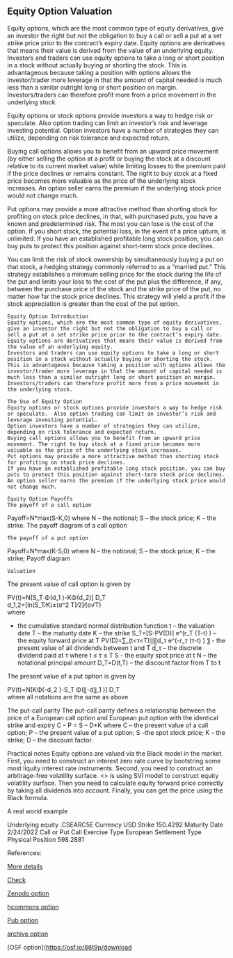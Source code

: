 ## Equity Option Valuation
   
Equity options, which are the most common type of equity derivatives, give an investor the right but not the obligation to buy a call or sell a put at a set strike price prior to the contract’s expiry date. Equity options are derivatives that means their value is derived from the value of an underlying equity. Investors and traders can use equity options to take a long or short position in a stock without actually buying or shorting the stock. This is advantageous because taking a position with options allows the investor/trader more leverage in that the amount of capital needed is much less than a similar outright long or short position on margin. Investors/traders can therefore profit more from a price movement in the underlying stock.

Equity options or stock options provide investors a way to hedge risk or speculate.  Also option trading can limit an investor’s risk and leverage investing potential. Option investors have a number of strategies they can utilize, depending on risk tolerance and expected return. 

Buying call options allows you to benefit from an upward price movement (by either selling the option at a profit or buying the stock at a discount relative to its current market value) while limiting losses to the premium paid if the price declines or remains constant. The right to buy stock at a fixed price becomes more valuable as the price of the underlying stock increases. An option seller earns the premium if the underlying stock price would not change much.

Put options may provide a more attractive method than shorting stock for profiting on stock price declines, in that, with purchased puts, you have a known and predetermined risk. The most you can lose is the cost of the option. If you short stock, the potential loss, in the event of a price upturn, is unlimited. If you have an established profitable long stock position, you can buy puts to protect this position against short-term stock price declines. 

You can limit the risk of stock ownership by simultaneously buying a put on that stock, a hedging strategy commonly referred to as a “married put.” This strategy establishes a minimum selling price for the stock during the life of the put and limits your loss to the cost of the put plus the difference, if any, between the purchase price of the stock and the strike price of the put, no matter how far the stock price declines. This strategy will yield a profit if the stock appreciation is greater than the cost of the put option.



	Equity Option Introduction
	Equity options, which are the most common type of equity derivatives, give an investor the right but not the obligation to buy a call or sell a put at a set strike price prior to the contract’s expiry date. 
	Equity options are derivatives that means their value is derived from the value of an underlying equity. 
	Investors and traders can use equity options to take a long or short position in a stock without actually buying or shorting the stock. 
	This is advantageous because taking a position with options allows the investor/trader more leverage in that the amount of capital needed is much less than a similar outright long or short position on margin. 
	Investors/traders can therefore profit more from a price movement in the underlying stock.

	The Use of Equity Option
	Equity options or stock options provide investors a way to hedge risk or speculate.  Also option trading can limit an investor’s risk and leverage investing potential. 
	Option investors have a number of strategies they can utilize, depending on risk tolerance and expected return.
	Buying call options allows you to benefit from an upward price movement. The right to buy stock at a fixed price becomes more valuable as the price of the underlying stock increases.
	Put options may provide a more attractive method than shorting stock for profiting on stock price declines.
	If you have an established profitable long stock position, you can buy puts to protect this position against short-term stock price declines. 
	An option seller earns the premium if the underlying stock price would not change much.

	Equity Option Payoffs
	The payoff of a call option
Payoff=N*max(S-K,0)
where N – the notional; S – the stock price; K – the strike.
	The payoff diagram of a call option


	The payoff of a put option
Payoff=N*max(K-S,0)
where N – the notional; S – the stock price; K – the strike;
	Payoff diagram

 

	Valuation
The present value of call option is given by

 PV(t)=N[S_T Φ(d_1 )-KΦ(d_2)] D_T   
	d_1,2=[ln(S_T⁄K)±(σ^2 T)⁄2]⁄(σ√T)                                                                       
where
  -  the cumulative standard normal distribution function
t   –  the valuation date
T – the maturity date
K – the strike
S_T=[S-PV(D)] e^(r_T (T-t) )  – the equity forward price at T
	PV(D)=∑_(t<τ<T)▒〖d_τ e^(-r_τ (τ-t) ) 〗   - the present value of all dividends between t and T
	d_τ – the discrete dividend paid at τ where t ≤ τ ≤ T
S  - the equity spot price at t
N – the notational principal amount
	D_T=D(t,T)  –  the discount factor from T to t

The present value of a put option is given by

PV(t)=N[KΦ(-d_2 )-S_T Φ(〖-d〗_1 )] D_T   
where all notations are the same as above

The put-call parity
The put-call parity defines a relationship between the price of a European call option and European put option with the identical strike and expiry
C – P = S – D*K
where C – the present value of a call option; P – the present value of a put option; S –the spot stock price; K – the strike; D – the discount factor.


Practical notes
	Equity options are valued via the Black model in the market.
	First, you need to construct an interest zero rate curve by bootstring some most liquity interest rate instruments.
	Second, you need to construct an arbitrage-free volatility surface. <> is using SVI model to construct equity volatility surface. <See the volatility contruction tools here>
	Then you need to calculate equity forward price correctly by taking all dividends into account.
	Finally, you can get the price using the Black formula.

A real world example



Underlying equity	.CSEARC5E
Currency	USD
Strike	150.4292
Maturity Date	2/24/2022
Call or Put	Call
Exercise Type	European
Settlement Type	Physical
Position	598.2881


References:

[More details](./EqOption-6.pdf) 
   
[Check](https://finpricing.com/lib/EqOption.html)
   
   
[Zenodo option](https://zenodo.org/record/3948304/files/EqOption-6.pdf)
   
[hcommons option](https://hcommons.org/deposits/download/hc:38296/CONTENT/eqoption-6.pdf)

[Pub option](https://david.pubpub.org/pub/4373ry94/release/1)

[archive option](https://ia903400.us.archive.org/27/items/eq-option-6/EqOption-archive.pdf)

[OSF option](https://osf.io/86t9p/download
